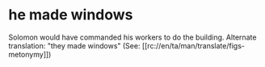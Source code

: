 # he made windows

Solomon would have commanded his workers to do the building. Alternate translation: "they made windows" (See: [[rc://en/ta/man/translate/figs-metonymy]])

